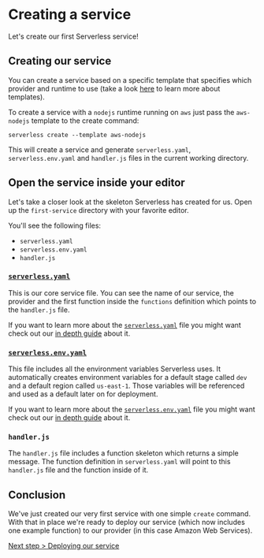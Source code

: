 # Creating a service

Let's create our first Serverless service!

## Creating our service

You can create a service based on a specific template that specifies which provider and runtime to use (take a look
[here](../service-templates) to learn more about templates).

To create a service with a `nodejs` runtime running on `aws` just pass the `aws-nodejs` template to the create command:

```
serverless create --template aws-nodejs
```

This will create a service and generate `serverless.yaml`, `serverless.env.yaml` and `handler.js` files in the current
working directory.

## Open the service inside your editor

Let's take a closer look at the skeleton Serverless has created for us. Open up the `first-service` directory with your
favorite editor.

You'll see the following files:
- `serverless.yaml`
- `serverless.env.yaml`
- `handler.js`

### [`serverless.yaml`](../understanding-serverless/serverless-yaml.md)

This is our core service file. You can see the name of our service, the provider and the first function inside the
`functions` definition which points to the `handler.js` file.

If you want to learn more about the [`serverless.yaml`](../understanding-serverless/serverless-yaml.md) file you might
want check out our [in depth guide](../understanding-serverless/serverless-yaml.md) about it.

### [`serverless.env.yaml`](../understanding-serverless/serverless-env-yaml.md)

This file includes all the environment variables Serverless uses. It automatically creates environment variables for a
default stage called `dev` and a default region called `us-east-1`. Those variables will be referenced and used as a
default later on for deployment.

If you want to learn more about the [`serverless.env.yaml`](../understanding-serverless/serverless-env-yaml.md) file you
might want check out our [in depth guide](../understanding-serverless/serverless-env-yaml.md) about it.

### `handler.js`

The `handler.js` file includes a function skeleton which returns a simple message. The function definition in
`serverless.yaml` will point to this `handler.js` file and the function inside of it.

## Conclusion

We've just created our very first service with one simple `create` command. With that in place we're ready to deploy
our service (which now includes one example function) to our provider (in this case Amazon Web Services).

[Next step > Deploying our service](deploying-a-service.md)
